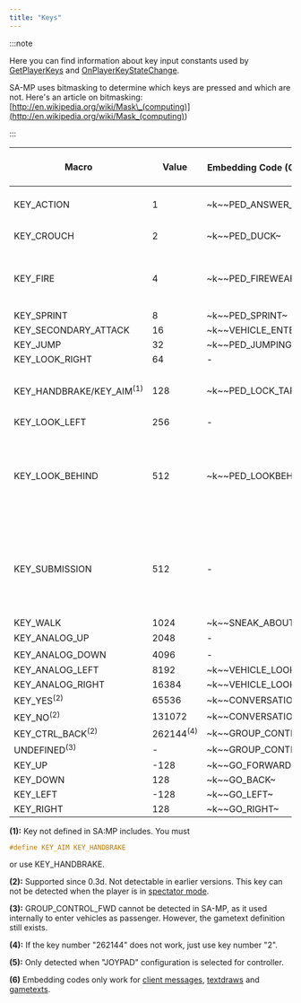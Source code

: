 ```yaml
---
title: "Keys"
---
```


:::note

Here you can find information about key input constants used by [GetPlayerKeys](../functions/GetPlayerKeys) and [OnPlayerKeyStateChange](../callbacks/OnPlayerKeyStateChange).

SA-MP uses bitmasking to determine which keys are pressed and which are not. Here's an article on bitmasking: [http://en.wikipedia.org/wiki/Mask\_(computing)](<http://en.wikipedia.org/wiki/Mask_(computing)>)

:::

| Macro                    | Value     | Embedding Code (On Foot) <sup>(6)</sup> | Embedding Code (In Vehicle) <sup>(6)</sup> | Default Key (On Foot)                                    | Default Key (In Vehicle) |
| ------------------------ | --------- | ---------------------------- | ------------------------------- | -------------------------------------------------------- | ------------------------ |
| KEY_ACTION               | 1         | \~k~\~PED_ANSWER_PHONE~        | \~k~\~VEHICLE_FIREWEAPON_ALT~     | TAB                                                      | ALT GR / LCTRL / NUM0    |
| KEY_CROUCH               | 2         | \~k~\~PED_DUCK~                | \~k~\~VEHICLE_HORN~               | C                                                        | H / CAPSLOCK             |
| KEY_FIRE                 | 4         | \~k~\~PED_FIREWEAPON~          | \~k~\~VEHICLE_FIREWEAPON~         | LCTRL / LMB (Left Mouse Button)                          | LALT                     |
| KEY_SPRINT               | 8         | \~k~\~PED_SPRINT~              | \~k~\~VEHICLE_ACCELERATE~         | SPACE                                                    | W                        |
| KEY_SECONDARY_ATTACK     | 16        | \~k~\~VEHICLE_ENTER_EXIT~      | \~k~\~VEHICLE_ENTER_EXIT~         | ENTER                                                    | ENTER                    |
| KEY_JUMP                 | 32        | \~k~\~PED_JUMPING~             | \~k~\~VEHICLE_BRAKE~              | LSHIFT                                                   | S                        |
| KEY_LOOK_RIGHT           | 64        | -                            | \~k~\~VEHICLE_LOOKRIGHT~          | -                                                        | E                        |
| KEY_HANDBRAKE/KEY_AIM<sup>(1)</sup> | 128       | \~k~\~PED_LOCK_TARGET~         | \~k~\~VEHICLE_HANDBRAKE~          | RMB (Right Mouse Button)                                 | SPACE                    |
| KEY_LOOK_LEFT            | 256       | -                            | \~k~\~VEHICLE_LOOKLEFT~           | -                                                        | Q                        |
| KEY_LOOK_BEHIND          | 512       | \~k~\~PED_LOOKBEHIND~          | \~k~\~VEHICLE_LOOKBEHIND~         | NUM1 / MMB (Middle Mouse Button - Click the mouse wheel) | 2                        |
| KEY_SUBMISSION           | 512       | -                            | \~k~\~TOGGLE_SUBMISSIONS~         | NUM1 / MMB (Middle Mouse Button - Click the mouse wheel) | 2 / NUMPAD +             |
| KEY_WALK                 | 1024      | \~k~\~SNEAK_ABOUT~             | -                               | LALT                                                     | -                        |
| KEY_ANALOG_UP            | 2048      | -                            | \~k~\~VEHICLE_TURRETUP~           | NUM8<sup>(5)</sup>                                                  | NUM8                     |
| KEY_ANALOG_DOWN          | 4096      | -                            | \~k~\~VEHICLE_TURRETDOWN~         | NUM2<sup>(5)</sup>                                                  | NUM2                     |
| KEY_ANALOG_LEFT          | 8192      | \~k~\~VEHICLE_LOOKLEFT~        | \~k~\~VEHICLE_TURRETLEFT~         | NUM4                                                     | NUM4                     |
| KEY_ANALOG_RIGHT         | 16384     | \~k~\~VEHICLE_LOOKRIGHT~       | \~k~\~VEHICLE_TURRETRIGHT~        | NUM6                                                     | NUM6                     |
| KEY_YES<sup>(2)</sup>               | 65536     | \~k~\~CONVERSATION_YES~        | \~k~\~CONVERSATION_YES~           | Y                                                        | Y                        |
| KEY_NO<sup>(2)</sup>                | 131072    | \~k~\~CONVERSATION_NO~         | \~k~\~CONVERSATION_NO~            | N                                                        | N                        |
| KEY_CTRL_BACK<sup>(2)</sup>         | 262144<sup>(4)</sup> | \~k~\~GROUP_CONTROL_BWD~       | \~k~\~GROUP_CONTROL_BWD~          | H                                                        | H                        |
| UNDEFINED<sup>(3)</sup>             | -         | \~k~\~GROUP_CONTROL_FWD~       | \~k~\~GROUP_CONTROL_FWD~          | G                                                        | G                        |
| KEY_UP                   | -128      | \~k~\~GO_FORWARD~              | \~k~\~VEHICLE_STEERUP~            | UP                                                       | UP                       |
| KEY_DOWN                 | 128       | \~k~\~GO_BACK~                 | \~k~\~VEHICLE_STEERDOWN~          | DOWN                                                     | DOWN                     |
| KEY_LEFT                 | -128      | \~k~\~GO_LEFT~                 | \~k~\~VEHICLE_STEERLEFT~          | LEFT                                                     | LEFT                     |
| KEY_RIGHT                | 128       | \~k~\~GO_RIGHT~                | \~k~\~VEHICLE_STEERRIGHT~         | RIGHT                                                    | RIGHT                    |

**(1):** Key not defined in SA:MP includes. You must

```c
#define KEY_AIM KEY_HANDBRAKE
```

or use KEY_HANDBRAKE.

**(2):** Supported since 0.3d. Not detectable in earlier versions. This key can not be detected when the player is in [spectator mode](../functions/TogglePlayerSpectating).

**(3):** GROUP_CONTROL_FWD cannot be detected in SA-MP, as it used internally to enter vehicles as passenger. However, the gametext definition still exists.

**(4):** If the key number "262144" does not work, just use key number "2".

**(5):** Only detected when "JOYPAD" configuration is selected for controller.

**(6)** Embedding codes only work for [client messages](../functions/SendDeathMessage), [textdraws](../functions/TextDrawCreate) and [gametexts](../functions/GameTextForPlayer).

